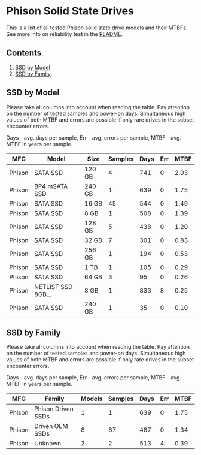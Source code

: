 Phison Solid State Drives
=========================

This is a list of all tested Phison solid state drive models and their MTBFs. See
more info on reliability test in the [README](https://github.com/bsdhw/SMART).

Contents
--------

1. [ SSD by Model  ](#ssd-by-model)
2. [ SSD by Family ](#ssd-by-family)

SSD by Model
------------

Please take all columns into account when reading the table. Pay attention on the
number of tested samples and power-on days. Simultaneous high values of both MTBF
and errors are possible if only rare drives in the subset encounter errors.

Days - avg. days per sample,
Err  - avg. errors per sample,
MTBF - avg. MTBF in years per sample.

| MFG       | Model              | Size   | Samples | Days  | Err   | MTBF |
|-----------|--------------------|--------|---------|-------|-------|------|
| Phison    | SATA SSD           | 120 GB | 4       | 741   | 0     | 2.03   |
| Phison    | BP4 mSATA SSD      | 240 GB | 1       | 639   | 0     | 1.75   |
| Phison    | SATA SSD           | 16 GB  | 45      | 544   | 0     | 1.49   |
| Phison    | SATA SSD           | 8 GB   | 1       | 508   | 0     | 1.39   |
| Phison    | SATA SSD           | 128 GB | 5       | 438   | 0     | 1.20   |
| Phison    | SATA SSD           | 32 GB  | 7       | 301   | 0     | 0.83   |
| Phison    | SATA SSD           | 256 GB | 1       | 194   | 0     | 0.53   |
| Phison    | SATA SSD           | 1 TB   | 1       | 105   | 0     | 0.29   |
| Phison    | SATA SSD           | 64 GB  | 3       | 95    | 0     | 0.26   |
| Phison    | NETLIST SSD 8GB... | 8 GB   | 1       | 833   | 8     | 0.25   |
| Phison    | SATA SSD           | 240 GB | 1       | 35    | 0     | 0.10   |

SSD by Family
-------------

Please take all columns into account when reading the table. Pay attention on the
number of tested samples and power-on days. Simultaneous high values of both MTBF
and errors are possible if only rare drives in the subset encounter errors.

Days - avg. days per sample,
Err  - avg. errors per sample,
MTBF - avg. MTBF in years per sample.

| MFG       | Family                 | Models | Samples | Days  | Err   | MTBF |
|-----------|------------------------|--------|---------|-------|-------|------|
| Phison    | Phison Driven SSDs     | 1      | 1       | 639   | 0     | 1.75   |
| Phison    | Driven OEM SSDs        | 8      | 67      | 487   | 0     | 1.34   |
| Phison    | Unknown                | 2      | 2       | 513   | 4     | 0.39   |
